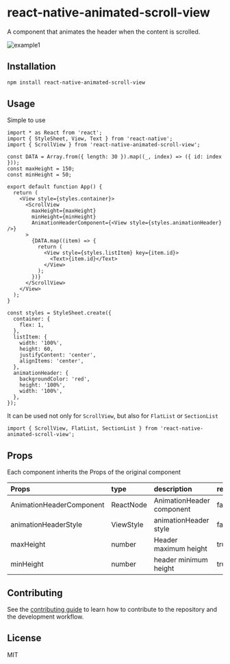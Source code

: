 # react-native-animated-scroll-view

A component that animates the header when the content is scrolled.

![example1](https://user-images.githubusercontent.com/41561321/129012122-6677bdc3-6fb5-4f08-9104-028be504cf42.gif)

## Installation

```sh
npm install react-native-animated-scroll-view
```

## Usage

Simple to use

```tsx
import * as React from 'react';
import { StyleSheet, View, Text } from 'react-native';
import { ScrollView } from 'react-native-animated-scroll-view';

const DATA = Array.from({ length: 30 }).map((_, index) => ({ id: index }));
const maxHeight = 150;
const minHeight = 50;

export default function App() {
  return (
    <View style={styles.container}>
      <ScrollView
        maxHeight={maxHeight}
        minHeight={minHeight}
        AnimationHeaderComponent={<View style={styles.animationHeader} />}
      >
        {DATA.map((item) => {
          return (
            <View style={styles.listItem} key={item.id}>
              <Text>{item.id}</Text>
            </View>
          );
        })}
      </ScrollView>
    </View>
  );
}

const styles = StyleSheet.create({
  container: {
    flex: 1,
  },
  listItem: {
    width: '100%',
    height: 60,
    justifyContent: 'center',
    alignItems: 'center',
  },
  animationHeader: {
    backgroundColor: 'red',
    height: '100%',
    width: '100%',
  },
});

```

It can be used not only for `ScrollView`, but also for `FlatList` or `SectionList`

```tsx
import { ScrollView, FlatList, SectionList } from 'react-native-animated-scroll-view';
```

## Props

Each component inherits the Props of the original component

| Props | type | description | required | default |
| :--- | :--- | :--- | :--- | :--- |
| AnimationHeaderComponent | ReactNode | AnimationHeader component | false | -- |
| animationHeaderStyle | ViewStyle | animationHeader style | false | -- |
| maxHeight | number | Header maximum height | true | -- |
| minHeight | number | header minimum height | true | -- |

## Contributing

See the [contributing guide](CONTRIBUTING.md) to learn how to contribute to the repository and the development workflow.

## License

MIT
